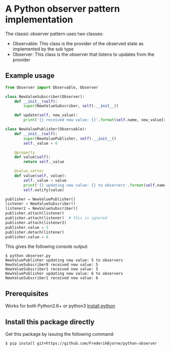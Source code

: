 # A Python observer pattern implementation
The classic observer pattern uses two classes:
- Observable: This class is the provider of the observed state as implemented by the sub type
- Observer: This class is the observer that listens to updates from the provider

## Example usage
```python
from Observer import Observable, Observer

class NewValueSubscriber(Observer):
    def __init__(self):
        super(NewValueSubscriber, self).__init__()

    def update(self, new_value):
        print('{} received new value: {}'.format(self.name, new_value[0]))

class NewValuePublisher(Observable):
    def __init__(self):
        super(NewValuePublisher, self).__init__()
        self._value = 0

    @property
    def value(self):
        return self._value

    @value.setter
    def value(self, value):
        self._value = value
        print('{} updating new value: {} to observers'.format(self.name, value))
        self.notify(value)

publisher = NewValuePublisher()
listener = NewValueSubscriber()
listener2 = NewValueSubscriber()
publisher.attach(listener)
publisher.attach(listener)  # this is ignored
publisher.attach(listener2)
publisher.value = 5
publisher.detach(listener)
publisher.value = 6
```

This gives the following console output:
```commandline
$ python observer.py 
NewValuePublisher updating new value: 5 to observers
NewValueSubscriber0 received new value: 5
NewValueSubscriber1 received new value: 5
NewValuePublisher updating new value: 6 to observers
NewValueSubscriber1 received new value: 6
```

## Prerequisites

Works for both Python2.6+ or python3
[Install python](https://www.python.org/downloads/)

## Install this package directly
Get this package by issuing the following command:
```console
$ pip install git+https://github.com/FrederikBjorne/python-observer
```
